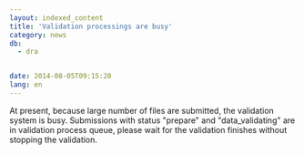 ```yaml
---
layout: indexed_content
title: 'Validation processings are busy'
category: news
db:
  - dra


date: 2014-08-05T09:15:20
lang: en
---
```


At present, because large number of files are submitted, the validation system is busy. Submissions with status "prepare" and "data_validating" are in validation process queue, please wait for the validation finishes without stopping the validation.
